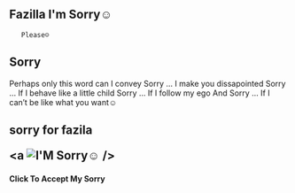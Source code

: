 
## Fazilla I'm Sorry☺
       Please☺

## Sorry
Perhaps only this word can I convey
Sorry … I make you dissapointed
Sorry … If I behave like a little child
Sorry … If I follow my ego
And Sorry … If I can’t be like what you want☺


## sorry for fazila <p><a  <img src="https://pin.it/5loomM2" alt="I'M Sorry☺"> /></a></p>


#### Click To Accept My Sorry <p><a href="https://wa.me/6285731261728?text=+aku+menerima+maaf+mu🤣">
